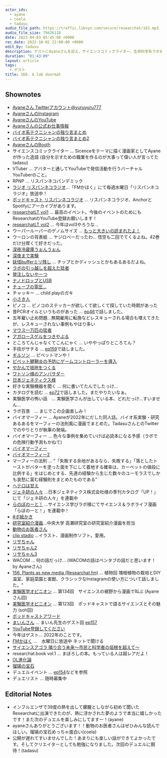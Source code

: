 ```yaml
---
actor_ids:
  - ayane
  - coela
  - tadasu
audio_file_path: https://traffic.libsyn.com/secure/researchat/162.mp3 
audio_file_size: 79426118
date: 2023-04-03 05:45:00 +0900
rec_date: 2022-10-02 22:00:00 +0900
edit_by: tadasu
description: ゲストにAyaneさんを迎え、サイエンスコミックライター、生命科学系ラボあるある、VTuberとしての活動、これからの展開について話し合いました。
duration: "01:43:09"
layout: article
tags:
  - ゲスト
title: 160. A lab doormat
---
```


## Shownotes
- [Ayaneさん Twitterアカウント@yuruyuru777](https://twitter.com/yuruyuru777)
- [AyaneさんのInstagram](https://www.instagram.com/ayane_chiisakihito)
- [AyaneさんのYouTube](https://www.youtube.com/channel/UCLg9wRlnTFwaCi3xvFm_TNg)
- [Ayaneさんの公式お仕事情報](https://twitter.com/i/events/1312948066090008576)
- [バイオ系テクニシャンの独り言まとめ](https://twitter.com/i/events/1155746999687233538)
- [バイオ系テクニシャンの独り言まとめ2](https://twitter.com/i/events/1292632289575223296)
- [AyaneさんのBooth](https://ayane999.booth.pm/)
- サイエンスコミックライター … Sicenceをテーマに描く漫画家としてAyaneが作った造語 (自分を示すための職業を作るのが大事って偉い人が言ってた tadasu)
- VTuber … アバターと通してYouTubeで発信活動を行うバーチャルYouTuberのこと。
- RPNP … リスパンネコパンデミック
- [ラジオ リスパンネコラジオ](http://fm.kahoku.net/)…「FMかほく」にて毎週水曜日「リスパンネコラジオ」放送中！
- [ポッドキャスト リスパンネコラジオ](https://open.spotify.com/show/340ngxFJMerJPKKc2qNNdp) … リスパンネコラジオ、AnchorとSpotifyにアーカイブがあります。
- [researchatLT vol1](https://www.youtube.com/watch?v=kKLt956ieSM) ... 最高のイベント。今後のイベントのためにもResearchatのYouTube登録お願いします！
- [researchatLT vol2](https://www.youtube.com/watch?v=8st6KoYsnP0&ab_channel=Researchatfm) ... 今年はvol3やろうな...
- ウーパールーパーのゲノムサイズ ... [もっと大きいの読まれたよ！](https://twitter.com/researchat_fm/status/1631684866982162433)
- ウーロンの背表紙 ... ヤジロベーだったわ... 悟空も二回でてくるよね。42巻だけ分厚くて好きだった。
- [深夜冷蔵庫うぉんうぉん](https://twitter.com/yuruyuru777/status/1234857440665047040?s=20)
- [深夜まで実験](https://science-manabi-lab.com/topics/c-article03/)
- [妖怪bufferミリ残し](https://twitter.com/yuruyuru777/status/1189543309204541440) ... チップとかディッシュとかもあるあるだよね。
- [ラボの引っ越しを超えた猛者](https://twitter.com/yuruyuru777/status/1231593289003851776)
- [発注しないやーつ](https://twitter.com/yuruyuru777/status/1137733238565113859?s=20)
- [ナノドロップとUSB](https://twitter.com/yuruyuru777/status/1232679261711958016?s=20)
- [チューブの霊圧...](https://twitter.com/yuruyuru777/status/1229057487652835328?s=20)
- チャッキー ... child playのガキ
- [小さき人](https://twitter.com/i/events/1511830120021266435)
- ピノコ ... ピノコのステッカーが欲しくて欲しくて探していた時期があった
- 昔PCRオイルというものがあった ... [ep46](https://researchat.fm/episode/46)で話しました。
- 五年雇い止め問題…無期雇用に転換などレスキューされる場合も増えてきたが、レスキューされない事例もやはり多い
- [マウス一万匹の猛者](https://twitter.com/yuruyuru777/status/1185931798607355906?s=20)
- [アガロースゲルをつきやぶる](https://twitter.com/yuruyuru777/status/1297292635451793408?s=20)
- ところてんじゃなくてこんにゃく ... いややっぱりところてん？
- 手技がサチる ... [ep159](https://researchat.fm/episode/159)で話しました。
- [ギルソン](https://www.technosaurus.co.jp/products/pipetman) ... ピペットマンや！
- [ピペット腱鞘炎の予防にゲームコントローラーを導入](https://twitter.com/yuruyuru777/status/1190765585170403328?s=20)
- [やかんで培地をつくる](https://twitter.com/researchat_fm/status/1416150009163169795)
- [ワトソン様のアンバサダー](https://www.watson.co.jp/ambassador/)
- [日本ジェネティクス様](https://www.n-genetics.com/)
- 好きな実験機器を聞く ... 何に書いてたんでしたっけ...
- カタログを読む ... [ep72](https://researchat.fm/episode/72)で話しました。またやりたいなぁ。
- 実験医学の怖い話　... 実験医学さんが出している本、どれだっけ...すいません...
- ラボ百景　... まじでこの企画楽しみ！
- バイオマーフィー … Ayaneが2022年にだした同人誌。バイオ系実験・研究あるあるをマーフィーの法則風に漫画でまとめた。TadasuさんとのTwitterでのやりとりが執筆の発端。
- バイオマーフィー ... 色々な事例を集めていけば必読本になる予感（ラボでの危険行動予測もかねて)
- [バイオマーフィー](https://ayane999.booth.pm/items/4123918)
- [バイオマーフィー2](https://ayane999.booth.pm/items/4443307)
- マーフィーの法則 ... "「失敗する余地があるなら、失敗する」「落としたトーストがバターを塗った面を下にして着地する確率は、カーペットの値段に比例する」をはじめとする、先達の経験から生じた数々のユーモラスでしかも哀愁に富む経験則をまとめたものである"
- [ヘテロは甘え](https://twitter.com/yuruyuru777/status/1234077188263051264?s=20)
- [ジェネ研の人々](https://up.n-genetics.com/?_gl=1*1ns4os4*_ga*MTQ3NDk2ODk1Mi4xNjczMjY4MTYz*_ga_QSN9TEDX7V*MTY4MDI0MzE4NS4xMS4wLjE2ODAyNDMxODUuNjAuMC4w) …日本ジェネティクス株式会社様の季刊カタログ「UP！」にて「ジェネ研の人々」を連載中
- [らのぼのーと！](https://science-manabi-lab.com/topics/c-article01/) …サイエンス学びラボ様にてサイエンス＆ラボライフ漫画「らぼのーと！」を連載中！
- [#ポ絵かき](https://twitter.com/search?q=%23%E3%83%9D%E7%B5%B5%E3%81%8B%E3%81%8D&src=typed_query&f=top)
- [研究室紹介漫画](https://twitter.com/Since20220401/status/1592829597842034689)…中央大学 高瀬研究室の研究室紹介漫画を担当
- [動物のお医者さん](https://www.amazon.co.jp/dp/459221708X/)
- [clip stadio](https://www.clipstudio.net/en/) …イラスト、漫画制作ソフト。愛用。
- [リサちゃん](https://twitter.com/yuruyuru777/status/1334882720300691457?s=20)
- [リサちゃん2](https://twitter.com/yuruyuru777/status/1349373354189279232?s=20)
- [リサちゃん3](https://twitter.com/yuruyuru777/status/1329943009127919616?s=20)
- WACOM ... 何の話だっけ... (WACOMの話はペンタブの話だと思います！ by Ayaneさん)
- [156. Plants as new media (Researchat.fm)](https://researchat.fm/episode/156) ... 植物回 塊根植物の栽培とDIY温室、家庭菜園と害獣、クラシックなInstagramの使い方について話しました。"
- [実験医学オピニオン](https://www.yodosha.co.jp/jikkenigaku/opinion/vol39n13.html) ... 第134回　サイエンスの裾野から漫画で叫ぶ (Ayaneさん回)
- [実験医学オピニオン](https://www.yodosha.co.jp/jikkenigaku/opinion/vol38n14.html) ... 第123回　ポッドキャストで語るサイエンスとその魅力 (soh回)
- [ポッドキャストアワード](https://www.japanpodcastawards.com/)
- [まいんさん](https://twitter.com/ArmnieBIO) ... まいん先生のゲスト回 [ep157](https://researchat.fm/episode/157)
- [YouTube登録してください](https://www.youtube.com/channel/UCLg9wRlnTFwaCi3xvFm_TNg)
- 今年はゲスト… 2022年のことです。
- [FMかほく](https://fm.kahoku.net/) …　水曜日に放送中 ネットで聞ける
- [サイエンスアゴラ 隣り合う未来〜市民と科学者の垣根を超えて〜](https://www.jst.go.jp/sis/scienceagora/2022/online/20-a19.html)
- researchat.book vol.1  ... まぼろしの本。もっている人は超レアだよ！
- [OL進化論](https://www.amazon.co.jp/dp/B08L8P49X6/)
- [瑠璃の宝石](https://www.amazon.co.jp/dp/4047362670)
- デュエルイベント ... [ep154](https://researchat.fm/episode/154)などを参照
- デュエリスト ... 随時募集中


## Editorial Notes
- インフルエンザで39度の熱を出して朦朧としながら初めて聞いたResearchatに出演できたのが、熱に浮かされた夢のようで本当に嬉しかったです！また次のデュエルを楽しみにしてますー！(ayane)
- ayaneさんありがとうございます！！動物のお医者さんはぜひみんな読んでほしい。瑠璃の宝石めっちゃ面白い(coela)
- 公開が遅れてすいませんでした！あまりにも楽しい話ができてよかったです。そしてクリエイターとしても勉強になりました。次回のデュエルに期待！(tadasu)

